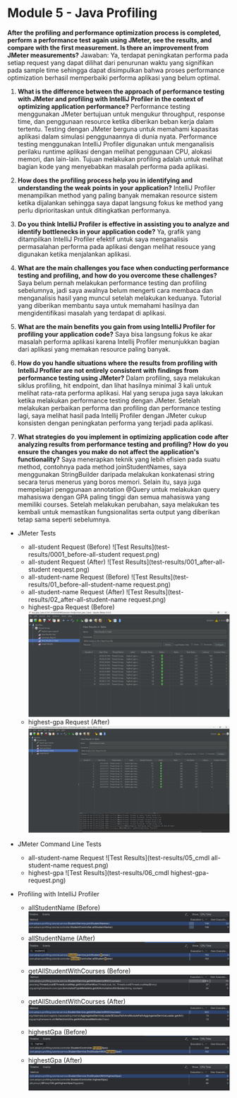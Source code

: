# Module 5 - Java Profiling #

**After the profiling and performance optimization process is completed, perform a performance test again using JMeter, see the results, and compare with the first measurement. Is there an improvement from JMeter measurements?**
Jawaban: Ya, terdapat peningkatan performa pada setiap request yang dapat dilihat dari penurunan waktu yang signifikan pada sample time sehingga dapat disimpulkan bahwa proses performance optimization berhasil memperbaiki performa aplikasi yang belum optimal.


1.	**What is the difference between the approach of performance testing with JMeter and profiling with IntelliJ Profiler in the context of optimizing application performance?**
      Performance testing menggunakan JMeter bertujuan untuk mengukur throughput, response time, dan penggunaan resource ketika diberikan beban kerja dalam tertentu. Testing dengan JMeter berguna untuk memahami kapasitas aplikasi dalam simulasi penggunaannya di dunia nyata.
      Performance testing menggunakan IntelliJ Profiler digunakan untuk menganalisis perilaku runtime aplikasi dengan melihat penggunaan CPU, alokasi memori, dan lain-lain. Tujuan melakukan profiling adalah untuk melihat bagian kode yang menyebabkan masalah performa pada aplikasi.

2.	**How does the profiling process help you in identifying and understanding the weak points in your application?**
      IntelliJ Profiler menampilkan method yang paling banyak memakan resource sistem ketika dijalankan sehingga saya dapat langsung fokus ke method yang perlu diprioritaskan untuk ditingkatkan performanya.

3.	**Do you think IntelliJ Profiler is effective in assisting you to analyze and identify bottlenecks in your application code?**
      Ya, grafik yang ditampilkan IntelliJ Profiler efektif untuk saya menganalisis permasalahan performa pada aplikasi dengan melihat resouce yang digunakan ketika menjalankan aplikasi.

4.	**What are the main challenges you face when conducting performance testing and profiling, and how do you overcome these challenges?**
      Saya belum pernah melakukan performance testing dan profiling sebelumnya, jadi saya awalnya belum mengerti cara membaca dan menganalisis hasil yang muncul setelah melakukan keduanya. Tutorial yang diberikan membantu saya untuk memahami hasilnya dan mengidentifikasi masalah yang terdapat di aplikasi.

5.	**What are the main benefits you gain from using IntelliJ Profiler for profiling your application code?**
      Saya bisa langsung fokus ke akar masalah performa aplikasi karena Intellij Profiler menunjukkan bagian dari aplikasi yang memakan resource paling banyak.

6.	**How do you handle situations where the results from profiling with IntelliJ Profiler are not entirely consistent with findings from performance testing using JMeter?**
      Dalam profiling, saya melakukan siklus profiling, hit endpoint, dan lihat hasilnya minimal 3 kali untuk melihat rata-rata performa aplikasi. Hal yang serupa juga saya lakukan ketika melakukan performance testing dengan JMeter. Setelah melakukan perbaikan performa dan profiling dan performance testing lagi, saya melihat hasil pada Intellij Profiler dengan JMeter cukup konsisten dengan peningkatan performa yang terjadi pada aplikasi.


7.	**What strategies do you implement in optimizing application code after analyzing results from performance testing and profiling? How do you ensure the changes you make do not affect the application's functionality?**
      Saya menerapkan teknik yang lebih efisien pada suatu method, contohnya pada method joinStudentNames, saya menggunakan StringBuilder daripada melakukan konkatenasi string secara terus menerus yang boros memori. Selain itu, saya juga mempelajari penggunaan annotation @Query untuk melakukan query mahasiswa dengan GPA paling tinggi dan semua mahasiswa yang memiliki courses. Setelah melakukan perubahan, saya melakukan tes kembali untuk memastikan fungsionalitas serta output yang diberikan tetap sama seperti sebelumnya.

* JMeter Tests
  * all-student Request (Before)
    ![Test Results](test-results/0001_before-all-student request.png)
  * all-student Request (After)
    ![Test Results](test-results/001_after-all-student request.png)
  * all-student-name Request (Before)
    ![Test Results](test-results/01_before-all-student-name request.png)
  * all-student-name Request (After)
    ![Test Results](test-results/02_after-all-student-name request.png)
  * highest-gpa Request (Before)
    ![Test Results](test-results/03_before-highest-gpa-request.png)
  * highest-gpa Request (After)
    ![Test Results](test-results/04_after-highest-gpa-request.png)

* JMeter Command Line Tests
    * all-student-name Request
      ![Test Results](test-results/05_cmdl all-student-name request.png)
    * highest-gpa
      ![Test Results](test-results/06_cmdl highest-gpa-request.png)

* Profiling with IntelliJ Profiler
    * allStudentName (Before)
      ![Test Results](test-results/07_before-allStudentName.png)
    * allStudentName (After)
      ![Test Results](test-results/08_after-allStudentName.png)
    * getAllStudentWithCourses (Before)
      ![Test Results](test-results/09_before-getAllStudentWithCourses.png)
    * getAllStudentWithCourses (After)
      ![Test Results](test-results/10_after-getAllStudentWithCourses.png)
    * highestGpa (Before)
      ![Test Results](test-results/11_before-highestGpa.png)
    * highestGpa (After)
      ![Test Results](test-results/12_after-highestGpa.png)